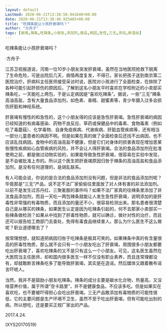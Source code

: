 ```yaml
---
layout: default
Lastmod: 2020-06-21T13:38:50.941648+00:00
date: 2020-06-21T13:38:48.925485+00:00
title: "吃辣条能让小孩肝衰竭吗？"
author: "方舟子"
tags: [衰竭,辣条,吃辣条,小朋友,添加剂,食品,病因,急性,三无,添加,新语丝]
---
```


吃辣条能让小孩肝衰竭吗？

·方舟子·

江苏卫视报道说，河南一位10岁小朋友突发肝衰竭，虽然在当地医院抢救下脱离了生命危险，可是出院后几天，病情再度复发，不得已，家长把孩子送到南京第二医院治疗。肝病科主任医师接受采访时说，医院对小孩进行了全面检查，在排除了各种可能引起肝损伤的原因后，了解到这名小朋友平时喜欢在学校附近的小卖部买辣条吃，一天能吃上两包，于是认定病因是“喜欢吃辣条”。据说，一些“三无”辣条高油高盐，含有大量食品添加剂，如色素、香精、甜蜜素等，青少年摄入过多会损伤肝脏和神经系统。

肝衰竭有慢性的和急性的，这个小朋友得的应该是急性肝衰竭。急性肝衰竭的病因已经知道的有病毒感染、药物不良反应、草药或保健品中的毒素、食物毒素（例如吃了毒蘑菇）、化学毒物、自身免疫疾病、代谢疾病、肝脏血管疾病等，还有相当一部分儿童患者的病因不明。但是如果在真的做了全面检查后还找不出病因，也不应该乱找病因。食物中的高油高盐不健康，但是它们对身体的损害表现在增加患某些慢性疾病如心血管疾病的风险，并不会让人得肝衰竭。合法的食品添加剂在批准使用之前，都是做过动物实验的，如果能导致急性肝衰竭，很容易在实验中发现，是不会被批准上市的。所以这个医生把肝衰竭原因归咎于辣条的高油高盐和食品添加剂，是没有任何道理的，是胡乱联系。

有人可能会说，你说的是合法的食品添加剂没有问题，但是非法的食品添加剂呢？毕竟那是“三无”产品，说不定不法厂家偷偷往里面放了对人体有害的非法添加剂。以前不是发生过苏丹红、三聚氰胺的事件吗？如果不法厂家真的往辣条里添加了非法食品添加剂，而且一天吃一两包辣条就能让人发生急性肝衰竭，说明添加的是肝毒性非常强的有毒物质，而且添加的量还不小，很容易检测出来。那名患者很清楚自己是从哪买的辣条，如果医生认定是因为吃辣条引起的，何不去那家小卖部买一些辣条做检测？如果从中找到了肝毒性物质，就可以确诊，做针对性的治疗，而且还可以报告给工商部门去查处，免得有毒食品继续害人。那么为什么医生不这么做呢？职业道德哪去了？

按常理想想，就知道把病因归咎于吃辣条是极其可笑的。如果辣条中真的有含量很高的肝毒性物质，那么就不会只有一个小朋友吃出了肝衰竭，周围很多小朋友都要吃出肝衰竭了，喜欢吃辣条的又不是只有这么一个小朋友。可见，这名医生虽然在大医院当主任医师，却和国内很多医生一样不仅没有职业素养，而且连常理都没有，却就敢断言辣条吃多了能导致肝衰竭，其实是在造谣。然后媒体又跟着散布谣言吓唬人。

当然，我并不是鼓励小朋友吃辣条。辣条的成分主要是碳水化合物，热量高，又没啥营养价值，属于所谓“空卡路里”，并不是健康食品，不应该多吃。但是如果实在喜欢吃，也不要被吓得担心会吃出肝衰竭。三无产品敢添加有毒物质的可能性很低，它的主要问题是生产环境不卫生，虽然不至于吃出肝衰竭，但有可能吃出别的病，所以想吃，还是要买正规厂家出的产品。

2017.4.24.

(XYS20170519)

